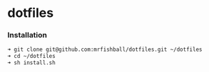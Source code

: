 # dotfiles

### Installation

```bash
➜ git clone git@github.com:mrfishball/dotfiles.git ~/dotfiles
➜ cd ~/dotfiles
➜ sh install.sh
```
